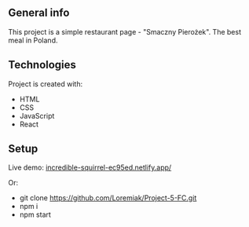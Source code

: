 ## General info
This project is a simple restaurant page - "Smaczny Pierożek". The best meal in Poland.
	
## Technologies
Project is created with:
* HTML
* CSS
* JavaScript
* React
	
## Setup
Live demo: <a href="incredible-squirrel-ec95ed.netlify.app//">incredible-squirrel-ec95ed.netlify.app/</a>

Or:

* git clone https://github.com/Loremiak/Project-5-FC.git
* npm i
* npm start
